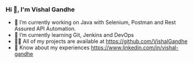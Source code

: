 ### Hi 👋, I'm Vishal Gandhe

- 🔭 I’m currently working on Java with Selenium, Postman and Rest Assured API Automation.
- 🌱 I’m currently learning Git, Jenkins and DevOps
- 👨‍💻 All of my projects are available at https://github.com/VishalGandhe
- 📄 Know about my experiences https://www.linkedin.com/in/vishal-gandhe

<!--
**VishalGandhe/VishalGandhe** is a ✨ _special_ ✨ repository because its `README.md` (this file) appears on your GitHub profile.

Here are some ideas to get you started:

- 🔭 I’m currently working on Selenium, Postman and Rest Assured API Automation.
- 🌱 I’m currently learning Git, Jenkins and DevOps
- 👨‍💻 All of my projects are available at https://github.com/VishalGandhe
- 👯 I’m looking to collaborate on ...
- 🤔 I’m looking for help with ...
- 💬 Ask me about ...
- 📫 How to reach me: ...
- 😄 Pronouns: ...
- ⚡ Fun fact: ...
-->
